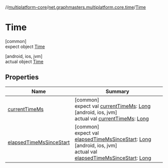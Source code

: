 //[multiplatform-core](../../../index.md)/[net.graphmasters.multiplatform.core.time](../index.md)/[Time](index.md)

# Time

[common]\
expect object [Time](index.md)

[android, ios, jvm]\
actual object [Time](index.md)

## Properties

| Name | Summary |
|---|---|
| [currentTimeMs](current-time-ms.md) | [common]<br>expect val [currentTimeMs](current-time-ms.md): [Long](https://kotlinlang.org/api/latest/jvm/stdlib/kotlin/-long/index.html)<br>[android, ios, jvm]<br>actual val [currentTimeMs](current-time-ms.md): [Long](https://kotlinlang.org/api/latest/jvm/stdlib/kotlin/-long/index.html) |
| [elapsedTimeMsSinceStart](elapsed-time-ms-since-start.md) | [common]<br>expect val [elapsedTimeMsSinceStart](elapsed-time-ms-since-start.md): [Long](https://kotlinlang.org/api/latest/jvm/stdlib/kotlin/-long/index.html)<br>[android, ios, jvm]<br>actual val [elapsedTimeMsSinceStart](elapsed-time-ms-since-start.md): [Long](https://kotlinlang.org/api/latest/jvm/stdlib/kotlin/-long/index.html) |
